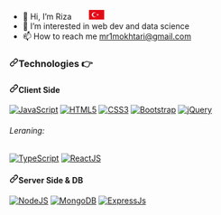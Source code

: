 
- 👋 Hi, I’m Riza <img src="https://flagicons.lipis.dev/flags/4x3/az.svg" height="17" width="27"><img src="https://raw.githubusercontent.com/hampusborgos/country-flags/ba2cf4101bf029d2ada26da2f95121de74581a4d/svg/tr.svg" height="17" width="27"> <img src="https://flagicons.lipis.dev/flags/4x3/ir.svg" height="10" width="15">
- 👀 I’m interested in web dev and data science <!-- - 🌱 I’m currently learning React  --> <!-- - 💞️ I’m looking to collaborate on ... -->
- 📫 How to reach me mr1mokhtari@gmail.com

<h3 dir="auto"><a id="user-content-technologies-point_right" class="anchor" aria-hidden="true" href="#technologies-point_right"><svg class="octicon octicon-link" viewBox="0 0 16 16" version="1.1" width="16" height="16" aria-hidden="true"><path fill-rule="evenodd" d="M7.775 3.275a.75.75 0 001.06 1.06l1.25-1.25a2 2 0 112.83 2.83l-2.5 2.5a2 2 0 01-2.83 0 .75.75 0 00-1.06 1.06 3.5 3.5 0 004.95 0l2.5-2.5a3.5 3.5 0 00-4.95-4.95l-1.25 1.25zm-4.69 9.64a2 2 0 010-2.83l2.5-2.5a2 2 0 012.83 0 .75.75 0 001.06-1.06 3.5 3.5 0 00-4.95 0l-2.5 2.5a3.5 3.5 0 004.95 4.95l1.25-1.25a.75.75 0 00-1.06-1.06l-1.25 1.25a2 2 0 01-2.83 0z"></path></svg></a>Technologies <g-emoji class="g-emoji" alias="point_right" fallback-src="https://github.githubassets.com/images/icons/emoji/unicode/1f449.png">👉</g-emoji></h3>

<h4 dir="auto"><a id="user-content-client-side" class="anchor" aria-hidden="true" href="#client-side"><svg class="octicon octicon-link" viewBox="0 0 16 16" version="1.1" width="16" height="16" aria-hidden="true"><path fill-rule="evenodd" d="M7.775 3.275a.75.75 0 001.06 1.06l1.25-1.25a2 2 0 112.83 2.83l-2.5 2.5a2 2 0 01-2.83 0 .75.75 0 00-1.06 1.06 3.5 3.5 0 004.95 0l2.5-2.5a3.5 3.5 0 00-4.95-4.95l-1.25 1.25zm-4.69 9.64a2 2 0 010-2.83l2.5-2.5a2 2 0 012.83 0 .75.75 0 001.06-1.06 3.5 3.5 0 00-4.95 0l-2.5 2.5a3.5 3.5 0 004.95 4.95l1.25-1.25a.75.75 0 00-1.06-1.06l-1.25 1.25a2 2 0 01-2.83 0z"></path></svg></a>Client Side</h4>

<p dir='auto'>
  <a target="_blank" rel="noopener noreferrer" href="https://camo.githubusercontent.com/4139d60ba60a45e63d1999037611df89bc3f641d455c9cb1905fa403fb2a8de3/68747470733a2f2f696d672e736869656c64732e696f2f62616467652f4a6176615363726970742d4637444631453f266c6f676f3d6a617661736372697074266c6f676f436f6c6f723d626c61636b267374796c653d666c61742d737175617265"><img src="https://camo.githubusercontent.com/4139d60ba60a45e63d1999037611df89bc3f641d455c9cb1905fa403fb2a8de3/68747470733a2f2f696d672e736869656c64732e696f2f62616467652f4a6176615363726970742d4637444631453f266c6f676f3d6a617661736372697074266c6f676f436f6c6f723d626c61636b267374796c653d666c61742d737175617265" alt="JavaScript" data-canonical-src="https://img.shields.io/badge/JavaScript-F7DF1E?&amp;logo=javascript&amp;logoColor=black&amp;style=flat-square" style="max-width: 100%;"></a>
  <a target="_blank" rel="noopener noreferrer" href="https://camo.githubusercontent.com/cbd3d892db59ad8f2dee461ae063d1b90916fa514df9bc044271787b731b053f/68747470733a2f2f696d672e736869656c64732e696f2f62616467652f48544d4c352d4533344632363f266c6f676f3d68746d6c35266c6f676f436f6c6f723d7768697465267374796c653d666c61742d737175617265"><img src="https://camo.githubusercontent.com/cbd3d892db59ad8f2dee461ae063d1b90916fa514df9bc044271787b731b053f/68747470733a2f2f696d672e736869656c64732e696f2f62616467652f48544d4c352d4533344632363f266c6f676f3d68746d6c35266c6f676f436f6c6f723d7768697465267374796c653d666c61742d737175617265" alt="HTML5" data-canonical-src="https://img.shields.io/badge/HTML5-E34F26?&amp;logo=html5&amp;logoColor=white&amp;style=flat-square" style="max-width: 100%;"></a>
  <a target="_blank" rel="noopener noreferrer" href="https://camo.githubusercontent.com/75d0a0234239f01056a369b61bdf389fbf225f06bfee7cfd2b118ce585433227/68747470733a2f2f696d672e736869656c64732e696f2f62616467652f435353332d3135373242363f266c6f676f3d63737333266c6f676f436f6c6f723d7768697465267374796c653d666c61742d737175617265"><img src="https://camo.githubusercontent.com/75d0a0234239f01056a369b61bdf389fbf225f06bfee7cfd2b118ce585433227/68747470733a2f2f696d672e736869656c64732e696f2f62616467652f435353332d3135373242363f266c6f676f3d63737333266c6f676f436f6c6f723d7768697465267374796c653d666c61742d737175617265" alt="CSS3" data-canonical-src="https://img.shields.io/badge/CSS3-1572B6?&amp;logo=css3&amp;logoColor=white&amp;style=flat-square" style="max-width: 100%;"></a>
  <a target="_blank" rel="noopener noreferrer" href="https://camo.githubusercontent.com/89b767ed1d5000938342147df03a78f26a720673677f672cdd8629e4a621bc44/68747470733a2f2f696d672e736869656c64732e696f2f62616467652f426f6f7473747261702d3536334437433f266c6f676f3d626f6f747374726170266c6f676f436f6c6f723d7768697465267374796c653d666c61742d737175617265"><img src="https://camo.githubusercontent.com/89b767ed1d5000938342147df03a78f26a720673677f672cdd8629e4a621bc44/68747470733a2f2f696d672e736869656c64732e696f2f62616467652f426f6f7473747261702d3536334437433f266c6f676f3d626f6f747374726170266c6f676f436f6c6f723d7768697465267374796c653d666c61742d737175617265" alt="Bootstrap" data-canonical-src="https://img.shields.io/badge/Bootstrap-563D7C?&amp;logo=bootstrap&amp;logoColor=white&amp;style=flat-square" style="max-width: 100%;"></a>
  <a target="_blank" rel="noopener noreferrer" href="https://camo.githubusercontent.com/63abb41b2232b37904c42e4e35c25e1ec9139d666d6d298403c4cd04ea2cebfd/68747470733a2f2f696d672e736869656c64732e696f2f62616467652f6a71756572792d2532333037363941442e7376673f7374796c653d666c61742d737175617265266c6f676f3d6a7175657279266c6f676f436f6c6f723d7768697465"><img src="https://camo.githubusercontent.com/63abb41b2232b37904c42e4e35c25e1ec9139d666d6d298403c4cd04ea2cebfd/68747470733a2f2f696d672e736869656c64732e696f2f62616467652f6a71756572792d2532333037363941442e7376673f7374796c653d666c61742d737175617265266c6f676f3d6a7175657279266c6f676f436f6c6f723d7768697465" alt="jQuery" data-canonical-src="https://img.shields.io/badge/jquery-%230769AD.svg?style=flat-square&amp;logo=jquery&amp;logoColor=white" style="max-width: 100%;"></a>
<br>  
<h6>Leraning:</h6>
  <a target="_blank" rel="noopener noreferrer" href="https://camo.githubusercontent.com/f6998ad8a1b5ae4105f32352ae0785ca58c678e354cfa78045232947e0441ede/68747470733a2f2f696d672e736869656c64732e696f2f62616467652f547970655363726970742d3030374143433f266c6f676f3d74797065736372697074266c6f676f436f6c6f723d7768697465267374796c653d666c61742d737175617265"><img src="https://camo.githubusercontent.com/f6998ad8a1b5ae4105f32352ae0785ca58c678e354cfa78045232947e0441ede/68747470733a2f2f696d672e736869656c64732e696f2f62616467652f547970655363726970742d3030374143433f266c6f676f3d74797065736372697074266c6f676f436f6c6f723d7768697465267374796c653d666c61742d737175617265" alt="TypeScript" data-canonical-src="https://img.shields.io/badge/TypeScript-007ACC?&amp;logo=typescript&amp;logoColor=white&amp;style=flat-square" style="max-width: 100%;"></a>
  <a target="_blank" rel="noopener noreferrer" href="https://camo.githubusercontent.com/a9f3ce87c2d01c69d12a0830601e3a825a3a3e82854210eddaef0c0148e644cd/68747470733a2f2f696d672e736869656c64732e696f2f62616467652f52656163742d3230323332413f266c6f676f3d7265616374266c6f676f436f6c6f723d363144414642267374796c653d666c61742d737175617265"><img src="https://camo.githubusercontent.com/a9f3ce87c2d01c69d12a0830601e3a825a3a3e82854210eddaef0c0148e644cd/68747470733a2f2f696d672e736869656c64732e696f2f62616467652f52656163742d3230323332413f266c6f676f3d7265616374266c6f676f436f6c6f723d363144414642267374796c653d666c61742d737175617265" alt="ReactJS" data-canonical-src="https://img.shields.io/badge/React-20232A?&amp;logo=react&amp;logoColor=61DAFB&amp;style=flat-square" style="max-width: 100%;"></a>
  
  
  
  
  
  
 </p>
<h4 dir="auto"><a id="user-content-server-side--db" class="anchor" aria-hidden="true" href="#server-side--db"><svg class="octicon octicon-link" viewBox="0 0 16 16" version="1.1" width="16" height="16" aria-hidden="true"><path fill-rule="evenodd" d="M7.775 3.275a.75.75 0 001.06 1.06l1.25-1.25a2 2 0 112.83 2.83l-2.5 2.5a2 2 0 01-2.83 0 .75.75 0 00-1.06 1.06 3.5 3.5 0 004.95 0l2.5-2.5a3.5 3.5 0 00-4.95-4.95l-1.25 1.25zm-4.69 9.64a2 2 0 010-2.83l2.5-2.5a2 2 0 012.83 0 .75.75 0 001.06-1.06 3.5 3.5 0 00-4.95 0l-2.5 2.5a3.5 3.5 0 004.95 4.95l1.25-1.25a.75.75 0 00-1.06-1.06l-1.25 1.25a2 2 0 01-2.83 0z"></path></svg></a>Server Side &amp; DB</h4>

<p dir="auto"><a target="_blank" rel="noopener noreferrer" href="https://camo.githubusercontent.com/eae2dc5fd625bf00a0aa10221bca155d89efab238438dc4cae400fb990c99f9d/68747470733a2f2f696d672e736869656c64732e696f2f62616467652f4e6f64652e6a732d3433383533443f266c6f676f3d6e6f64652e6a73266c6f676f436f6c6f723d7768697465"><img src="https://camo.githubusercontent.com/eae2dc5fd625bf00a0aa10221bca155d89efab238438dc4cae400fb990c99f9d/68747470733a2f2f696d672e736869656c64732e696f2f62616467652f4e6f64652e6a732d3433383533443f266c6f676f3d6e6f64652e6a73266c6f676f436f6c6f723d7768697465" alt="NodeJS" data-canonical-src="https://img.shields.io/badge/Node.js-43853D?&amp;logo=node.js&amp;logoColor=white" style="max-width: 100%;"></a>
<a target="_blank" rel="noopener noreferrer" href="https://camo.githubusercontent.com/5fa4022c22d651eae38457b4a653e04049afdd93b24218f8a6afdaa2fdac5989/68747470733a2f2f696d672e736869656c64732e696f2f62616467652f4d6f6e676f44422d3445413934423f266c6f676f3d6d6f6e676f6462266c6f676f436f6c6f723d7768697465"><img src="https://camo.githubusercontent.com/5fa4022c22d651eae38457b4a653e04049afdd93b24218f8a6afdaa2fdac5989/68747470733a2f2f696d672e736869656c64732e696f2f62616467652f4d6f6e676f44422d3445413934423f266c6f676f3d6d6f6e676f6462266c6f676f436f6c6f723d7768697465" alt="MongoDB" data-canonical-src="https://img.shields.io/badge/MongoDB-4EA94B?&amp;logo=mongodb&amp;logoColor=white" style="max-width: 100%;"></a>
<a target="_blank" rel="noopener noreferrer" href="https://camo.githubusercontent.com/833fd41e6fb8e91f4ca1dbbbcac39594e9a1b22fd6c262bf59819e0ce0990515/68747470733a2f2f696d672e736869656c64732e696f2f62616467652f457870726573732e6a732d343034443539"><img src="https://camo.githubusercontent.com/833fd41e6fb8e91f4ca1dbbbcac39594e9a1b22fd6c262bf59819e0ce0990515/68747470733a2f2f696d672e736869656c64732e696f2f62616467652f457870726573732e6a732d343034443539" alt="ExpressJs" data-canonical-src="https://img.shields.io/badge/Express.js-404D59" style="max-width: 100%;"></a>
<!---
mr1mokhtari/mr1mokhtari is a ✨ special ✨ repository because its `README.md` (this file) appears on your GitHub profile.
You can click the Preview link to take a look at your changes.
--->

  <meta name="google-site-verification" content="weTy22cM9Cuns5YU-IGnjkjUew8ZuB4OmCtVuTIbfDc" />
<meta name="google-site-verification" content="weTy22cM9Cuns5YU-IGnjkjUew8ZuB4OmCtVuTIbfDc" />

